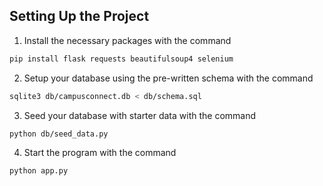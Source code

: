 ## Setting Up the Project

1. Install the necessary packages with the command
```bash
pip install flask requests beautifulsoup4 selenium
```

2. Setup your database using the pre-written schema with the command
```bash
sqlite3 db/campusconnect.db < db/schema.sql
```

3. Seed your database with starter data with the command
```bash
python db/seed_data.py
```

4. Start the program with the command

```bash
python app.py
```